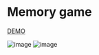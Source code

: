# Memory game

[DEMO](https://memory-game-redux.netlify.app/)

![image](https://github.com/ferhatkplnn/MemoryGame/assets/29931637/94821d96-8dc4-4883-aaf4-15d13e04e7a7)
![image](https://github.com/ferhatkplnn/MemoryGame/assets/29931637/ba197848-4968-4183-b3a2-526569af57d7)
